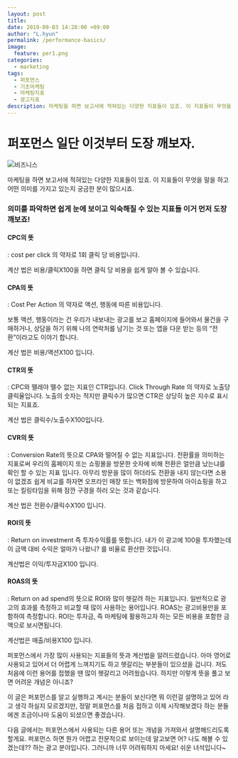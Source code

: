 ```yaml
---
layout: post
title: 
date: 2019-09-03 14:28:00 +09:00
author: "L.hyun"
permalink: /performance-basics/
image:
  feature: per1.png
categories:
  - marketing
tags:
  - 퍼포먼스
  - 기초마케팅
  - 마케팅지표
  - 광고지표
description: 마케팅을 하면 보고서에 적혀있는 다양한 지표들이 있죠. 이 지표들이 무엇을 말을 하고 어떤 의미를 가지고 있는지에 대해 다뤄보려고 합니다.
---
```


# 퍼포먼스 일단 이것부터 도장 깨보자.

![비즈니스](https://lh3.googleusercontent.com/HxJrc4ChIXKeXFTbupUaomGW77XSvD992dG3jJpKdG2VbUJvSL94HbbjSU3HNnAocUiAJ6E5rYDGftHtAcLBnPn1fKL_bfj8N5Q5uNVaRFJIZM0V3RK5sKA0SH59--cRyPup2YqvPNDihHfglrf5pO5oFliksRl5O_vYEmoOmlK9I1MBBaa0huG_8ILI0Yeha-8gCbdCDDR9-9WKnthxkY09bFS0Y3Y6MkAICIcPdd4oJWkMCnuXPBCi7Zjm39_BrkKrjYtr11h7p-tiajEaLy--yFL72g2JhaMSzYsrkYGyw4oWwVqk-h-tNh5rAY4henFDjh5trxgGQ0XgYpz_XGm4qb3ixNkHLZKHObNTOq4DTgG87gVTokgYeiEFYIUODXlb8c7OBNjqFuRKTo0o-PL6by8o3Zf8u02aS0-cVJ5EvB2g7r9rNu2_1hWt0UAd0SzIVJti-b9cWVpivYTfPeBBOsDO-azSBHAmNYL7rLBeit8NpcySd2Ryr3E95uEPy03rfx_HDSDnKxBxB_AowAvrVB0L1QlxXhwochgplduGa9qeNKOIaA3PAsJUpjc0fMoYT-SDtmzvTb4rFEa4gT0DuBL8PVQzTIHePzV51Dm9gv9VvtE3ZyawhrO08l8NOKrnfUxp4l6vmRFA9-CwqC1MDO2j18Qxatzcvo26vAkwqSQOhAzS2TE=w1200-h628-no)

마케팅을 하면 보고서에 적혀있는 다양한 지표들이 있죠. 이 지표들이 무엇을 말을 하고 어떤 의미를 가지고 있는지 궁금한 분이 많으시죠.

### 의미를 파악하면 쉽게 눈에 보이고 익숙해질 수 있는 지표들 이거 먼저 도장 깨보죠!

#### CPC의 뜻

: cost per click 의 약자로 1회 클릭 당 비용입니다.

계산 법은 비용/클릭X100을 하면 클릭 당 비용을 쉽게 알아 볼 수 있습니다.

#### CPA의 뜻

: Cost Per Action 의 약자로 액션, 행동에 따른 비용입니다.

보통 액션, 행동이라는 건 우리가 내보내는 광고를 보고 홈페이지에 들어와서 물건을 구매하거나, 상담을 하기 위해 나의 연락처를 남기는 것 또는 앱을 다운 받는 등의 “전환”이라고도 이야기 합니다.

계산 법은 비용/액션X100 입니다.

#### CTR의 뜻

: CPC와 뗄레야 뗄수 없는 지표인 CTR입니다. Click Through Rate 의 약자로 노출당 클릭율입니다. 노출의 숫자는 적지만 클릭수가 많으면 CTR은 상당히 높은 지수로 표시 되는 지표죠.

계산 법은 클릭수/노출수X100입니다.

#### CVR의 뜻

: Conversion Rate의 뜻으로 CPA와 떨어질 수 없는 지표입니다. 전환률을 의미하는 지표로써 우리의 홈페이지 또는 쇼핑몰을 방문한 숫자에 비해 전환은 얼만큼 났는냐를 확인 할 수 있는 지표 입니다. 아무리 방문을 많이 하더라도 전환을 내지 않는다면 소용이 없겠죠 쉽게 비교를 하자면 오프라인 매장 또는 백화점에 방문하여 아이쇼핑을 하고 또는 킬링타임을 위해 잠깐 구경을 하러 오는 것과 같습니다.

계산 법은 전환수/클릭수X100 입니다.

#### ROI의 뜻

: Return on investment 즉 투자수익률를 뜻합니다. 내가 이 광고에 100을 투자했는데 이 금액 대비 수익은 얼마가 나왔니? 를 비율로 환산한 것입니다. 

계산법은 이익/투자금X100 입니다. 

#### ROAS의 뜻

: Return on ad spend의 뜻으로 ROI와 많이 헷갈려 하는 지표입니다. 일반적으로 광고의 효과를 측정하고 비교할 때 많이 사용하는 용어입니다. ROAS는 광고비용만을 포함하여 측정합니다. ROI는 투자금, 즉 마케팅에 활용하고자 하는 모든 비용을 포함한 금액으로 보시면됩니다. 

계산법은 매출/비용X100 입니다. 

퍼포먼스에서 가장 많이 사용되는 지표들의 뜻과 계산법을 알려드렸습니다. 아마 영어로 사용되고 있어서 더 어렵게 느껴지기도 하고 헷갈리는 부분들이 있으셨을 겁니다. 저도 처음에 이런 용어를 접했을 땐 많이 헷갈리고 어려웠습니다. 하지만 이렇게 뜻을 풀고 보면 어려운 개념은 아니죠? 

이 글은 퍼포먼스를 알고 실행하고 계시는 분들이 보신다면 뭐 이런걸 설명하고 있어 라고 생각 하실지 모르겠지만, 정말 퍼포먼스를 처음 접하고 이제 시작해보겠다 하는 분들에겐 조금이나마 도움이 되셨으면 좋겠습니다. 

다음 글에서는 퍼포먼스에서 사용되는 다른 용어 또는 개념을 가져와서 설명해드리도록 할게요. 퍼포먼스 하면 뭔가 어렵고 전문적으로 보이는데 알고보면 어? 나도 해볼 수 있겠는데?? 하는 광고 분야입니다. 그러니까 너무 어려워하지 마세요! 쉬운 녀석입니다~ 

